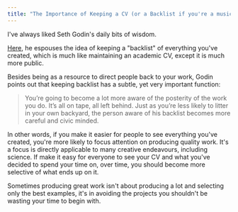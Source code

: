 ```yaml
---
title: "The Importance of Keeping a CV (or a Backlist if you're a musician)"
---
```


I've always liked Seth Godin's daily bits of wisdom.

[Here](http://sethgodin.typepad.com/seths_blog/2013/03/building-your-backlist-and-living-with-it-forever.html), he espouses the idea of keeping a "backlist" of everything you've created, which is much like maintaining an academic CV, except it is much more public.

Besides being as a resource to direct people back to your work, Godin points out that keeping backlist has a subtle, yet very important function:

> You’re going to become a lot more aware of the posterity of the work  you do. It’s all on tape, all left behind. Just as you’re less likely to  litter in your own backyard, the person aware of his backlist becomes  more careful and civic minded.

In other words, if you make it easier for people to see everything you've created, you're more likely to focus attention on producing quality work. It's a focus is directly applicable to many creative endeavours, including science. If make it easy for everyone to see your CV and what you've decided to spend your time on, over time, you should become more selective of what ends up on it.

Sometimes producing great work isn't about producing a lot and selecting only the best examples, it's in avoiding the projects you shouldn't be wasting your time to begin with.


